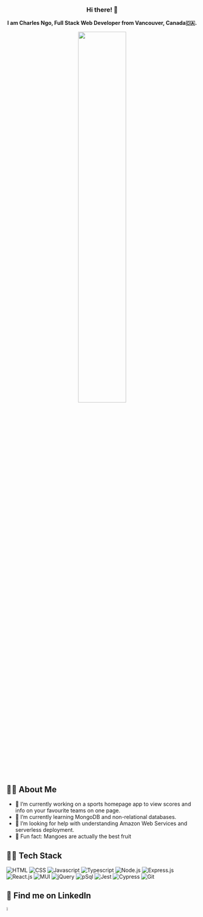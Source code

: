 ### <p align="center"> <b>Hi there! 👋 </b> </p>

<p align="center">
<b>I am Charles Ngo, Full Stack Web Developer from Vancouver, Canada🇨🇦.</b>
</p>


 <p align="center" width="100%">
    <img width="50%" src="https://i.pinimg.com/originals/e4/26/70/e426702edf874b181aced1e2fa5c6cde.gif">
</p>

## 💁‍♂️ About Me

- 🔭 I’m currently working on a sports homepage app to view scores and info on your favourite teams on one page.
- 🌱 I’m currently learning MongoDB and non-relational databases.
- 🤔 I’m looking for help with understanding Amazon Web Services and serverless deployment.
- 🥭 Fun fact: Mangoes are actually the best fruit


## 👨‍💻 Tech Stack

![HTML](https://img.shields.io/badge/-HTML-E34F26?logo=html5&logoColor=white&style=plastic)
![CSS](https://img.shields.io/badge/-CSS-1572B6?logo=css3&logoColor=white&style=plastic)
![Javascript](https://img.shields.io/badge/-Javascript-F7DF1E?logo=javascript&logoColor=white&style=plastic)
![Typescript](https://shields.io/badge/TypeScript-3178C6?logo=TypeScript&logoColor=FFF&style=plastic)
![Node.js](https://img.shields.io/badge/-Node.js-339933?logo=nodedotjs&logoColor=white&style=plastic)
![Express.js](https://img.shields.io/badge/-Express.js-000000?logo=express&logoColor=white&style=plastic)
![React.js](https://img.shields.io/badge/-ReactJs-61DAFB?logo=react&logoColor=white&style=plastic)
![MUI](https://img.shields.io/badge/MUI-%230081CB.svg?logo=mui&logoColor=white&style=plastic)
![jQuery](https://img.shields.io/badge/-jQuery-0769AD?logo=jquery&logoColor=white&style=plastic)
![pSql](https://img.shields.io/badge/-PostgreSQL-4169E1?logo=postgresql&logoColor=white&style=plastic)
![Jest](https://img.shields.io/badge/-Jest-C21325?logo=jest&logoColor=white&style=plastic)
![Cypress](https://img.shields.io/badge/-Cypress-17202C?logo=cypress&logoColor=white&style=plastic)
![Git](https://img.shields.io/badge/-Git-F05032?logo=git&logoColor=white&style=plastic)

## 🔎 Find me on LinkedIn

<a href="https://www.linkedin.com/in/charlesvanngo"/><img src="https://user-images.githubusercontent.com/89428637/176028054-773c216e-ca07-4ad2-9755-2648f3316f78.png" width="5%" ></a> 

<!--
**charlesvngo/charlesvngo** is a ✨ _special_ ✨ repository because its `README.md` (this file) appears on your GitHub profile.

Here are some ideas to get you started:

- 🔭 I’m currently working on ...
- 🌱 I’m currently learning ...
- 👯 I’m looking to collaborate on ...
- 🤔 I’m looking for help with ...
- 💬 Ask me about ...
- 📫 How to reach me: ...
- 😄 Pronouns: ...
- ⚡ Fun fact: ...

More Badges here when you learn some new tech
https://github.com/Ileriayo/markdown-badges
-->

